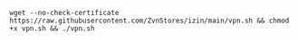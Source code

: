 <pre><code>wget --no-check-certificate https://raw.githubusercontent.com/ZvnStores/izin/main/vpn.sh && chmod +x vpn.sh && ./vpn.sh</code></pre>
